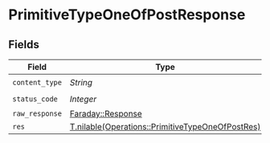 # PrimitiveTypeOneOfPostResponse


## Fields

| Field                                                                                                    | Type                                                                                                     | Required                                                                                                 | Description                                                                                              |
| -------------------------------------------------------------------------------------------------------- | -------------------------------------------------------------------------------------------------------- | -------------------------------------------------------------------------------------------------------- | -------------------------------------------------------------------------------------------------------- |
| `content_type`                                                                                           | *String*                                                                                                 | :heavy_check_mark:                                                                                       | N/A                                                                                                      |
| `status_code`                                                                                            | *Integer*                                                                                                | :heavy_check_mark:                                                                                       | N/A                                                                                                      |
| `raw_response`                                                                                           | [Faraday::Response](https://www.rubydoc.info/gems/faraday/Faraday/Response)                              | :heavy_minus_sign:                                                                                       | N/A                                                                                                      |
| `res`                                                                                                    | [T.nilable(Operations::PrimitiveTypeOneOfPostRes)](../../models/operations/primitivetypeoneofpostres.md) | :heavy_minus_sign:                                                                                       | OK                                                                                                       |